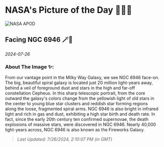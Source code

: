 
# NASA's Picture of the Day 🧑‍🚀💫

  ![NASA APOD](https://apod.nasa.gov/apod/image/2407/NGC6946_verB.jpg)
  
  ## Facing NGC 6946 🪄🌌
  
  _2024-07-26_
  
  ### About The Image ✨: 
  
  From our vantage point in the Milky Way Galaxy, we see NGC 6946 face-on. The big, beautiful spiral galaxy is located just 20 million light-years away, behind a veil of foreground dust and stars in the high and far-off constellation Cepheus. In this sharp telescopic portrait, from the core outward the galaxy's colors change from the yellowish light of old stars in the center to young blue star clusters and reddish star forming regions along the loose, fragmented spiral arms. NGC 6946 is also bright in infrared light and rich in gas and dust, exhibiting a high star birth and death rate. In fact, since the early 20th century ten confirmed supernovae, the death explosions of massive stars, were discovered in NGC 6946. Nearly 40,000 light-years across, NGC 6946 is also known as the Fireworks Galaxy.
  
  
  
  > _Last Updated: 7/26/2024, 2:10:07 PM (in GMT)_
  